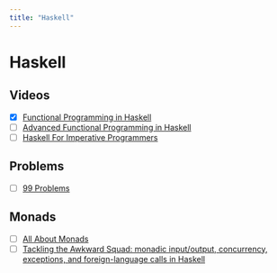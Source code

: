 ```yaml
---
title: "Haskell"
---
```


# Haskell

## Videos

- [x] [Functional Programming in Haskell](https://youtube.com/playlist?list=PLF1Z-APd9zK7usPMx3LGMZEHrECUGodd3)
- [ ] [Advanced Functional Programming in Haskell](https://youtube.com/playlist?list=PLF1Z-APd9zK5uFc8FKr_di9bfsYv8-lbc)
- [ ] [Haskell For Imperative Programmers](https://youtube.com/playlist?list=PLe7Ei6viL6jGp1Rfu0dil1JH1SHk9bgDV)

## Problems

- [ ] [99 Problems](https://wiki.haskell.org/H-99:_Ninety-Nine_Haskell_Problems)

## Monads

- [ ] [All About Monads](https://wiki.haskell.org/All_About_Monads)
- [ ] [Tackling the Awkward Squad: monadic input/output, concurrency, exceptions, and foreign-language calls in Haskell](https://www.microsoft.com/en-us/research/wp-content/uploads/2016/07/mark.pdf?from=https%3A%2F%2Fresearch.microsoft.com%2F%7Esimonpj%2Fpapers%2Fmarktoberdorf%2Fmark.pdf)
